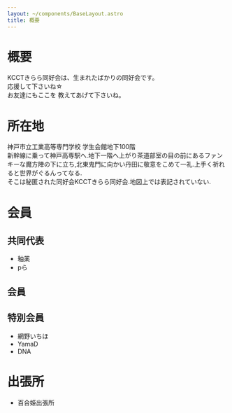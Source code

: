 ```yaml
---
layout: ~/components/BaseLayout.astro
title: 概要
---
```


# 概要

KCCTきらら同好会は、生まれたばかりの同好会です。<br>
応援して下さいね☆<br>
お友達にもここを 教えてあげて下さいね。<br>

# 所在地

神戸市立工業高等専門学校 学生会館地下100階 <br>
新幹線に乗って神戸高専駅へ.地下一階へ上がり茶道部室の目の前にあるファンキーな魔方陣の下に立ち,北東鬼門に向かい丹田に敬意をこめて一礼.上手く祈れると世界がぐるんってなる. <br>
そこは秘匿された同好会KCCTきらら同好会.地図上では表記されていない.

# 会員
## 共同代表
- 釉薬
- pら
## 会員
## 特別会員
- 網野いちほ
- YamaD
- DNA

# 出張所
- 百合姫出張所
